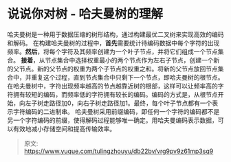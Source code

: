 # 说说你对树 - 哈夫曼树的理解

哈夫曼树是一种用于数据压缩的树形结构，通过构建最优二叉树来实现高效的编码和解码。
在构建哈夫曼树的过程中，**首先**需要统计待编码数据中每个字符的出现频率。**然后**，将每个字符及其频率创建为一个叶子节点，并将它们组成一个节点集合。
**接着**，从节点集合中选择权重最小的两个节点作为左右子节点，创建一个新的父节点。新的父节点的权重为两个子节点的权重之和。将新的父节点放回节点集合中，并重复这个过程，直到节点集合中只剩下一个节点，即哈夫曼树的根节点。
在哈夫曼树中，字符出现频率越高的节点越靠近树的根部，这样可以让频率高的字符拥有较短的编码，而频率低的字符拥有较长的编码。编码的方式是，从根节点开始，向左子树走路径加0，向右子树走路径加1。最终，每个叶子节点都有一个表示字符编码的二进制串。
哈夫曼树采用前缀编码，即任何一个字符的编码都不是另一个字符编码的前缀，使得解码过程能够唯一确定。用哈夫曼编码表示数据，可以有效地减小存储空间和提高传输效率。


> 原文: <https://www.yuque.com/tulingzhouyu/db22bv/vrg9pv9z61mp3sq9>